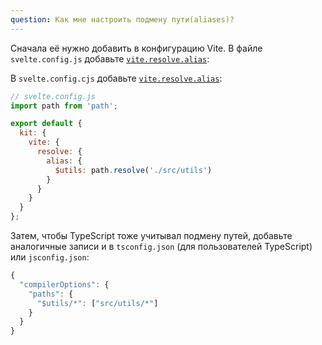 ```yaml
---
question: Как мне настроить подмену пути(aliases)?
---
```


Сначала её нужно добавить в конфигурацию Vite. В файле `svelte.config.js` добавьте [`vite.resolve.alias`](https://vitejs.dev/config/#resolve-alias):

В `svelte.config.cjs` добавьте [`vite.resolve.alias`](https://vitejs.dev/config/#resolve-alias):

```js
// svelte.config.js
import path from 'path';

export default {
  kit: {
    vite: {
      resolve: {
        alias: {
          $utils: path.resolve('./src/utils')
        }
      }
    }
  }
};
```

Затем, чтобы TypeScript тоже учитывал подмену путей, добавьте аналогичные записи и в `tsconfig.json` (для пользователей TypeScript) или `jsconfig.json`:

```js
{
  "compilerOptions": {
    "paths": {
      "$utils/*": ["src/utils/*"]
    }
  }
}
```

